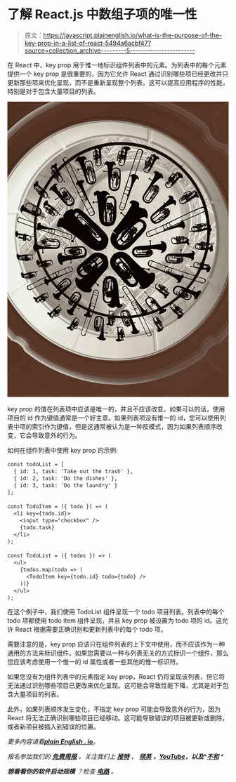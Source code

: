 # 了解 React.js 中数组子项的唯一性

> 原文：<https://javascript.plainenglish.io/what-is-the-purpose-of-the-key-prop-in-a-list-of-react-5494a6acbf47?source=collection_archive---------5----------------------->

在 React 中，key prop 用于惟一地标识组件列表中的元素。为列表中的每个元素提供一个 key prop 是很重要的，因为它允许 React 通过识别哪些项已经更改并只更新那些项来优化呈现，而不是重新呈现整个列表。这可以提高应用程序的性能，特别是对于包含大量项目的列表。

![](img/9db31028c108df6b211143cf43c2bcae.png)

key prop 的值在列表项中应该是唯一的，并且不应该改变。如果可以的话，使用项目的 id 作为键值通常是一个好主意。如果列表项没有惟一的 id，您可以使用列表中项的索引作为键值，但是这通常被认为是一种反模式，因为如果列表顺序改变，它会导致意外的行为。

如何在组件列表中使用 key prop 的示例:

```
const todoList = [
  { id: 1, task: 'Take out the trash' },
  { id: 2, task: 'Do the dishes' },
  { id: 3, task: 'Do the laundry' }
];

const TodoItem = ({ todo }) => (
  <li key={todo.id}>
    <input type="checkbox" />
    {todo.task}
  </li>
);

const TodoList = ({ todos }) => (
  <ul>
    {todos.map(todo => (
      <TodoItem key={todo.id} todo={todo} />
    ))}
  </ul>
); 
```

在这个例子中，我们使用 TodoList 组件呈现一个 todo 项目列表。列表中的每个 todo 项都使用 todo item 组件呈现，并且 key prop 被设置为 todo 项的 id。这允许 React 根据需要正确识别和更新列表中的每个 todo 项。

需要注意的是，key prop 应该只在组件列表的上下文中使用，而不应该作为一种通用的方法来标识组件。如果您需要以一种与列表无关的方式标识一个组件，那么您应该考虑使用一个惟一的 id 属性或者一些其他的惟一标识符。

如果您没有为组件列表中的元素指定 key prop，React 仍将呈现该列表，但它将无法通过识别哪些项目已更改来优化呈现。这可能会导致性能下降，尤其是对于包含大量项目的列表。

此外，如果列表顺序发生变化，不指定 key prop 可能会导致意外的行为，因为 React 将无法正确识别哪些项目已经移动。这可能导致错误的项目被更新或删除，或者新项目被插入到错误的位置。

*更多内容请看*[***plain English . io***](https://plainenglish.io/)*。*

*报名参加我们的* [***免费周报***](http://newsletter.plainenglish.io/) *。关注我们上* [***推特***](https://twitter.com/inPlainEngHQ) ， [***领英***](https://www.linkedin.com/company/inplainenglish/) ***，***[***YouTube***](https://www.youtube.com/channel/UCtipWUghju290NWcn8jhyAw)***，以及****[***不和***](https://discord.gg/GtDtUAvyhW) *

****想看看你的软件启动规模*** *？检查* [***电路***](https://circuit.ooo/?utm=publication-post-cta) *。**